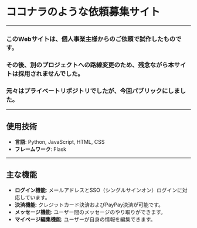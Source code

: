 # ココナラのような依頼募集サイト

---

### このWebサイトは、個人事業主様からのご依頼で試作したものです。
### その後、別のプロジェクトへの路線変更のため、残念ながら本サイトは採用されませんでした。
### 元々はプライベートリポジトリでしたが、今回パブリックにしました。

---

## 使用技術

* **言語**: Python, JavaScript, HTML, CSS
* **フレームワーク**: Flask

---

## 主な機能

* **ログイン機能**: メールアドレスとSSO（シングルサインオン）ログインに対応しています。
* **決済機能**: クレジットカード決済およびPayPay決済が可能です。
* **メッセージ機能**: ユーザー間のメッセージのやり取りができます。
* **マイページ編集機能**: ユーザーが自身の情報を編集できます。
